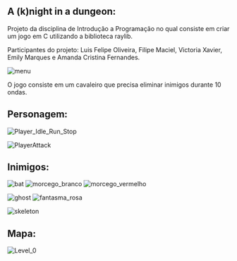 
## A (k)night in a dungeon:
Projeto da disciplina de Introdução a Programação no qual consiste em criar um jogo em C utilizando a biblioteca raylib.

Participantes do projeto: Luis Felipe Oliveira, Filipe Maciel, Victoria Xavier, Emily Marques e Amanda Cristina Fernandes.

![menu](https://user-images.githubusercontent.com/102665384/168484645-73006021-5c47-4a27-9951-de937035c348.png)

O jogo consiste em um cavaleiro que precisa eliminar inimigos durante 10 ondas.


## Personagem:

![Player_Idle_Run_Stop](https://user-images.githubusercontent.com/102665384/168484749-7b6b650b-d0c0-4897-8706-91f129dcc0fb.png)

![PlayerAttack](https://user-images.githubusercontent.com/102665384/168484756-d3f43316-e5c3-4751-883c-b4eca69e0d8d.png)

## Inimigos:

![bat](https://user-images.githubusercontent.com/102665384/168484763-2fcca978-ce90-405a-976a-736982d7ad52.png)
  ![morcego_branco](https://user-images.githubusercontent.com/102665384/168484814-1a171391-89d4-4623-963e-531409bbafbc.PNG)
  ![morcego_vermelho](https://user-images.githubusercontent.com/102665384/168484817-c354e013-105b-451e-bfc8-a3ccefd75027.PNG)

![ghost](https://user-images.githubusercontent.com/102665384/168484775-c5be66e6-2ef7-432f-8837-0880f6e5630f.png)
  ![fantasma_rosa](https://user-images.githubusercontent.com/102665384/168484824-b04c4d18-ad65-49ab-be96-14361ed67cfd.PNG)

![skeleton](https://user-images.githubusercontent.com/102665384/168484786-1275e430-3691-4737-9f12-89eecb18b06f.png)

## Mapa:

![Level_0](https://user-images.githubusercontent.com/102665384/168484859-4bef698e-f1f1-4042-bac5-ba1d134694c6.png)
